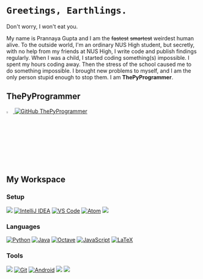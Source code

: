 # ``Greetings, Earthlings.``
Don't worry, I won't eat you.


My name is Prannaya Gupta and I am the ~~fastest~~ ~~smartest~~ weirdest human alive. To the outside world, I'm an ordinary NUS High student, but secretly, with no help from my friends at NUS High, I write code and publish findings regularly. When I was a child, I started coding something(s) impossible. I spent my hours coding away. Then the stress of the school caused me to do something impossible. I brought new problems to myself, and I am the only person stupid enough to stop them. I am **ThePyProgrammer**.

## ThePyProgrammer
<a href="mailto:prannayagupta@gmail.com"> <img src="https://img.icons8.com/fluent/48/000000/gmail.png" width="3.5%" />
[![GitHub ThePyProgrammer](https://img.shields.io/github/followers/thepyprogrammer?label=follow&style=social)](https://github.com/ThePyProgrammer)

## My Workspace

### Setup
[![](https://img.shields.io/badge/OS-Windows-informational?style=flat&logo=windows&logoColor=white&color=007ACC)](https://www.microsoft.com/en/windows/)
[![IntelliJ IDEA](https://img.shields.io/badge/IDE-IntelliJ-%23fe315d?style=flat-square&logo=intellij-idea)](https://www.jetbrains.com/idea/)
[![VS Code](https://img.shields.io/badge/IDE-VSCode-%23007ACC?style=flat-square&logo=Visual-studio-code)](https://code.visualstudio.com/)
[![Atom](https://img.shields.io/badge/IDE-Atom-%2360b57e?style=flat-square&logo=atom)](https://atom.io/)
![](https://img.shields.io/badge/Editor-Sublime_Text-informational?style=flat&logo=sublime-text&logoColor=white&color=ff9800)

### Languages
[![Python](https://img.shields.io/badge/-Python-3776AB?style=flat-square&logo=python&logoColor=ffffff)](https://github.com/ThePyProgrammer?tab=repositories&q=&type=&language=python)
[![Java](https://img.shields.io/badge/-Java-%23ec2025?style=flat-square&logo=java&logoColor=ffffff&labelColor=%23ec2025&color=%23ec2025)](https://github.com/ThePyProgrammer?tab=repositories&q=&type=&language=java)
[![Octave](https://img.shields.io/badge/-Octave-%2336afd2?style=flat-square&logo=octave&logoColor=000000&labelColor=%2336afd2&color=%2336afd2)](https://www.gnu.org/software/octave/index)
[![JavaScript](https://img.shields.io/badge/-JavaScript-%23F7DF1C?style=flat-square&logo=javascript&logoColor=000000&labelColor=%23F7DF1C&color=%23FFCE5A)](https://www.javascript.com/)
[![LaTeX](https://img.shields.io/badge/-LaTeX-fff?&logo=LaTeX&logoColor=007396)](https://www.latex-project.org/)

### Tools
[![](https://img.shields.io/badge/Tools-Github-informational?style=flat&logo=github&logoColor=white&color=000)](https://github.com/)
[![Git](https://img.shields.io/badge/-Git-%23F05032?style=flat-square&logo=git&logoColor=%23ffffff)](https://git-scm.com/)
[![Android](https://img.shields.io/badge/-Android-%23555?style=flat-square&logo=android&logoColor=%3ddc84)](https://developer.android.com/)
[![](https://img.shields.io/badge/Tools-Jupyter-informational?style=flat&logo=jupyter&logoColor=white&color=f37726)](https://jupyter.org/)
[![](https://img.shields.io/badge/Tools-Anaconda-informational?style=flat&logo=anaconda&logoColor=white&color=46b149)](https://www.anaconda.com/)
